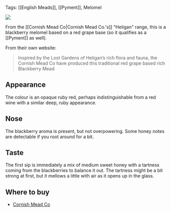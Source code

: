 Tags: [[English Meads]], [[Pyment]], Melomel

![](https://www.cornishmead.co.uk/wp-content/uploads/2016/09/Heligan-Blackberry-Mead.png)

From the [[Cornish Mead Co|Cornish Mead Co.'s]] "Heligan" range, this is a blackberry melomel based on a red grape base (so it qualifies as a [[Pyment]] as well).

From their own website:

> Inspired by the Lost Gardens of Heligan’s rich flora and fauna, the Cornish Mead Co have produced this traditional red grape based rich Blackberry Mead

## Appearance

The colour is an opaque ruby red, perhaps indistinguishable from a red wine with a similar deep, ruby appearance.

## Nose

The blackberry aroma is present, but not overpowering. Some honey notes are detectable if you root around for a bit.

## Taste

The first sip is immediately a mix of medium sweet honey with a tartness coming from the blackberries to balance it out. The tartness might be a bit strong at first, but it mellows a little with air as it opens up in the glass.

## Where to buy

* [Cornish Mead Co](https://www.cornishmead.co.uk/product/heligan-blackberry-mead/)
